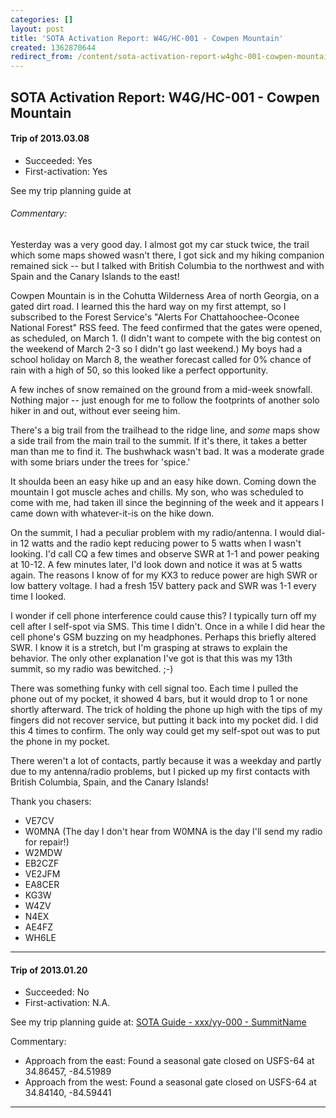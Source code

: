 ```yaml
---
categories: []
layout: post
title: 'SOTA Activation Report: W4G/HC-001 - Cowpen Mountain'
created: 1362870644
redirect_from: /content/sota-activation-report-w4ghc-001-cowpen-mountain
---
```


SOTA Activation Report: W4G/HC-001 - Cowpen Mountain
----------------------------------------------
#### Trip of 2013.03.08
* Succeeded: Yes
* First-activation: Yes

See my trip planning guide at

###### Commentary:
Yesterday was a very good day.  I almost got my car stuck twice, the trail which some maps showed wasn't there, I got sick and my hiking companion remained sick -- but I talked with British Columbia to the northwest and with Spain and the Canary Islands to the east!

Cowpen Mountain is in the Cohutta Wilderness Area of north Georgia, on a gated dirt road.  I learned this the hard way on my first attempt, so I subscribed to the Forest Service's "Alerts For Chattahoochee-Oconee National Forest" RSS feed.  The feed confirmed that the gates were opened, as scheduled, on March 1.  (I didn't want to compete with the big contest on the weekend of March 2-3 so I didn't go last weekend.)  My boys had a school holiday on March 8, the weather forecast called for 0% chance of rain with a high of 50, so this looked like a perfect opportunity.

A few inches of snow remained on the ground from a mid-week snowfall.  Nothing major -- just enough for me to follow the footprints of another solo hiker in and out, without ever seeing him.

There's a big trail from the trailhead to the ridge line, and *some* maps show a side trail from the main trail to the summit.  If it's there, it takes a better man than me to find it.  The bushwhack wasn't bad.  It was a moderate grade with some briars under the trees for 'spice.'

It shoulda been an easy hike up and an easy hike down.  Coming down the mountain I got muscle aches and chills.  My son, who was scheduled to come with me, had taken ill since the beginning of the week and it appears I came down with whatever-it-is on the hike down.

On the summit, I had a peculiar problem with my radio/antenna. I would dial-in 12 watts and the radio kept reducing power to 5 watts when I wasn't looking.  I'd call CQ a few times and observe SWR at 1-1 and power peaking at 10-12.  A few minutes later, I'd look down and notice it was at 5 watts again. The reasons I know of for my KX3 to reduce power are high SWR or low battery voltage.  I had a fresh 15V battery pack and SWR was 1-1 every time I looked.  

I wonder if cell phone interference could cause this?  I typically turn off my cell after I self-spot via SMS.  This time I didn't.  Once in a while I did hear the cell phone's GSM buzzing on my headphones.  Perhaps this briefly altered SWR.  I know it is a stretch, but I'm grasping at straws to explain the behavior.  The only other explanation I've got is that this was my 13th summit, so my radio was bewitched.  ;-)

There was something funky with cell signal too.  Each time I pulled the phone out of my pocket, it showed 4 bars, but it would drop to 1 or none shortly afterward.  The trick of holding the phone up high with the tips of my fingers did not recover service, but putting it back into my pocket did.  I did this 4 times to confirm.  The only way could get my self-spot out was to put the phone in my pocket.

There weren't a lot of contacts, partly because it was a weekday and partly due to my antenna/radio problems, but I picked up my first contacts with British Columbia, Spain, and the Canary Islands!

Thank you chasers:

* VE7CV
* W0MNA (The day I don't hear from W0MNA is the day I'll send my radio for repair!)
* W2MDW
* EB2CZF
* VE2JFM
* EA8CER
* KG3W
* W4ZV
* N4EX
* AE4FZ
* WH6LE

- - -
#### Trip of 2013.01.20
* Succeeded: No
* First-activation: N.A.


See my trip planning guide at: [SOTA Guide - xxx/yy-000 - SummitName](/content/????)

Commentary:

* Approach from the east: Found a seasonal gate closed on USFS-64 at 34.86457, -84.51989
* Approach from the west: Found a seasonal gate closed on USFS-64 at 34.84140, -84.59441

------

